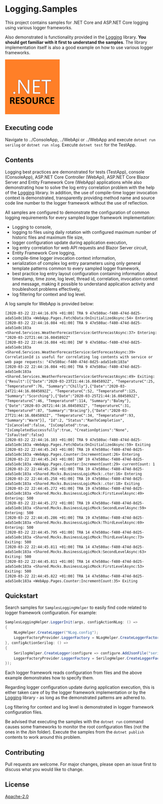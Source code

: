 # Logging.Samples
This project contains samples for .NET Core and ASP.NET Core logging using various logger frameworks.

Also demonstrated is functionality provided in the [Logging](https://github.com/akovac35/Logging) library. **You should get familiar with it first to understand the samples**. The library implementation itself is also a good example on how to use various logger frameworks.

![this](Resources/.NET_Core_Logo_small.png)

## Executing code
Navigate to ../ConsoleApp, ../WebApi or ../WebApp and execute ```dotnet run serilog``` or ```dotnet run nlog```. Execute ```dotnet test``` for the TestApp. 

## Contents

Logging best practices are demonstrated for tests (TestApp), console (ConsoleApp), ASP.NET Core Controller (WebApi), ASP.NET Core Blazor Server and Entity Framework Core (WebApp) applications while also demonstrating how to solve the log entry correlation problem with the help of the [Logging](https://github.com/akovac35/Logging) library. In addition, the use of compile-time logger invocation context is demonstrated, transparently providing method name and source code line number to the logger framework without the use of reflection.

All samples are configured to demonstrate the configuration of common logging requirements for every sampled logger framework implementation:

* Logging to console,
* logging to files using daily rotation with configured maximum number of historic files and maximum file size,
* logger configuration update during application execution,
* log entry correlation for web API requests and Blazor Server circuit,
* Entity Framework Core logging,
* compile-time logger invocation context information,
* serialization of complex log entry parameters using only general template patterns common to every sampled logger framework,
* best practice log entry layout configuration containing information about timestamp, time zone, log level, thread id, correlation, invocation context and message, making it possible to understand application activity and troubleshoot problems effectively,
* log filtering for context and log level.

A log sample for WebApp is provided below:

```
[2020-03-22 22:44:16.076 +01:00] TRA 9 47e580ac-f480-474d-8d25-ada51e8c183a <WebApp.Pages.FetchData:OnInitializedAsync:54> Entering
[2020-03-22 22:44:16.084 +01:00] TRA 9 47e580ac-f480-474d-8d25-ada51e8c183a <Shared.Services.WeatherForecastService:GetForecastAsync:37> Entering: "2020-03-22T21:44:16.0845892Z"
[2020-03-22 22:44:16.084 +01:00] INF 9 47e580ac-f480-474d-8d25-ada51e8c183a <Shared.Services.WeatherForecastService:GetForecastAsync:39> CorrelationId is useful for correlating log contents with service or web page requests: "47e580ac-f480-474d-8d25-ada51e8c183a"
[2020-03-22 22:44:16.084 +01:00] TRA 9 47e580ac-f480-474d-8d25-ada51e8c183a <Shared.Services.WeatherForecastService:GetForecastAsync:49> Exiting: {"Result":[{"Date":"2020-03-23T21:44:16.0845892Z", "TemperatureC":25, "TemperatureF":76, "Summary":"Chilly"},{"Date":"2020-03-24T21:44:16.0845892Z", "TemperatureC":52, "TemperatureF":125, "Summary":"Scorching"},{"Date":"2020-03-25T21:44:16.0845892Z", "TemperatureC":46, "TemperatureF":114, "Summary":"Balmy"},{"Date":"2020-03-26T21:44:16.0845892Z", "TemperatureC":31, "TemperatureF":87, "Summary":"Bracing"},{"Date":"2020-03-27T21:44:16.0845892Z", "TemperatureC":34, "TemperatureF":93, "Summary":"Warm"}], "Id":2, "Status":"RanToCompletion", "IsCanceled":false, "IsCompleted":true, "IsCompletedSuccessfully":true, "CreationOptions":"None", "IsFaulted":false}
[2020-03-22 22:44:16.103 +01:00] TRA 9 47e580ac-f480-474d-8d25-ada51e8c183a <WebApp.Pages.FetchData:OnInitializedAsync:59> Exiting
[2020-03-22 22:44:45.243 +01:00] TRA 19 47e580ac-f480-474d-8d25-ada51e8c183a <WebApp.Pages.Counter:IncrementCount:26> Entering
[2020-03-22 22:44:45.243 +01:00] INF 19 47e580ac-f480-474d-8d25-ada51e8c183a <WebApp.Pages.Counter:IncrementCount:29> currentCount: 1
[2020-03-22 22:44:45.258 +01:00] TRA 19 47e580ac-f480-474d-8d25-ada51e8c183a <Shared.Mocks.BusinessLogicMock:.ctor:16> Entering
[2020-03-22 22:44:45.258 +01:00] TRA 19 47e580ac-f480-474d-8d25-ada51e8c183a <Shared.Mocks.BusinessLogicMock:.ctor:18> Exiting
[2020-03-22 22:44:45.272 +01:00] TRA 19 47e580ac-f480-474d-8d25-ada51e8c183a <Shared.Mocks.BusinessLogicMock:FirstLevelAsync:49> Entering: 500
[2020-03-22 22:44:45.272 +01:00] TRA 19 47e580ac-f480-474d-8d25-ada51e8c183a <Shared.Mocks.BusinessLogicMock:SecondLevelAsync:59> Entering: 500
[2020-03-22 22:44:45.286 +01:00] TRA 19 47e580ac-f480-474d-8d25-ada51e8c183a <Shared.Mocks.BusinessLogicMock:ThirdLevelAsync:69> Entering: 500
[2020-03-22 22:44:45.795 +01:00] TRA 14 47e580ac-f480-474d-8d25-ada51e8c183a <Shared.Mocks.BusinessLogicMock:ThirdLevelAsync:73> Exiting: 500
[2020-03-22 22:44:45.811 +01:00] TRA 14 47e580ac-f480-474d-8d25-ada51e8c183a <Shared.Mocks.BusinessLogicMock:SecondLevelAsync:63> Exiting: 500
[2020-03-22 22:44:45.811 +01:00] TRA 14 47e580ac-f480-474d-8d25-ada51e8c183a <Shared.Mocks.BusinessLogicMock:FirstLevelAsync:53> Exiting: 500
[2020-03-22 22:44:45.822 +01:00] TRA 14 47e580ac-f480-474d-8d25-ada51e8c183a <WebApp.Pages.Counter:IncrementCount:35> Exiting
```

## Quickstart

Search samples for ```SamplesLoggingHelper``` to easily find code related to logger framework configuration. For example:

```cs
SamplesLoggingHelper.LoggerInit(args, configActionNLog: () =>
{
    NLogHelper.CreateLogger("NLog.config");
    LoggerFactoryProvider.LoggerFactory = NLogHelper.CreateLoggerFactory();
}, configActionSerilog: () =>
{
    SerilogHelper.CreateLogger(configure => configure.AddJsonFile("serilog.json", optional: false, reloadOnChange: true));
    LoggerFactoryProvider.LoggerFactory = SerilogHelper.CreateLoggerFactory();
});
```

Each logger framework reads configuration from files and the above example demonstrates how to specify them.

Regarding logger configuration update during application execution, this is either taken care of by the logger framework implementation or by the [Logging](https://github.com/akovac35/Logging) library - as long as the demonstrated patterns are adhered to.

Log filtering for context and log level is demonstrated in logger framework configuration files.

Be advised that executing the samples with the ```dotnet run``` command causes some frameworks to monitor the root configuration files (not the ones in the /bin folder). Execute the samples from the ```dotnet publish``` contents to work around this problem.

## Contributing
Pull requests are welcome. For major changes, please open an issue first to discuss what you would like to change.

## License
[Apache-2.0](LICENSE)
